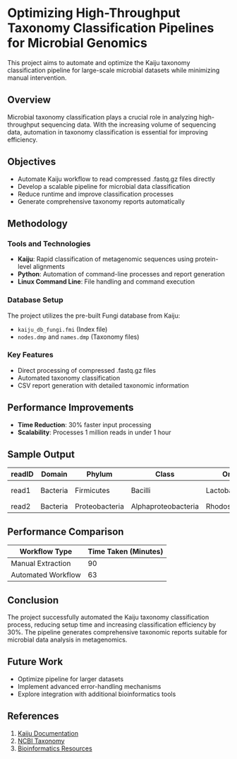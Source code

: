 # Optimizing High-Throughput Taxonomy Classification Pipelines for Microbial Genomics
This project aims to automate and optimize the Kaiju taxonomy classification pipeline for large-scale microbial datasets while minimizing manual intervention.

## Overview

Microbial taxonomy classification plays a crucial role in analyzing high-throughput sequencing data. With the increasing volume of sequencing data, automation in taxonomy classification is essential for improving efficiency.

## Objectives

- Automate Kaiju workflow to read compressed .fastq.gz files directly
- Develop a scalable pipeline for microbial data classification
- Reduce runtime and improve classification processes
- Generate comprehensive taxonomy reports automatically

## Methodology

### Tools and Technologies

- **Kaiju**: Rapid classification of metagenomic sequences using protein-level alignments
- **Python**: Automation of command-line processes and report generation
- **Linux Command Line**: File handling and command execution

### Database Setup

The project utilizes the pre-built Fungi database from Kaiju:
- `kaiju_db_fungi.fmi` (Index file)
- `nodes.dmp` and `names.dmp` (Taxonomy files)

### Key Features

- Direct processing of compressed .fastq.gz files
- Automated taxonomy classification
- CSV report generation with detailed taxonomic information

## Performance Improvements

- **Time Reduction**: 30% faster input processing
- **Scalability**: Processes 1 million reads in under 1 hour

## Sample Output

| readID | Domain | Phylum | Class | Order | Family | Genus | Species | Strain |
|--------|--------|--------|-------|-------|--------|-------|---------|--------|
| read1 | Bacteria | Firmicutes | Bacilli | Lactobacillales | Lactobacillaceae | Lactobacillus | L. rhamnosus | strainA |
| read2 | Bacteria | Proteobacteria | Alphaproteobacteria | Rhodospirillales | Rhodospirillaceae | Rhodospirillum | R. rubrum | strainB |

## Performance Comparison

| Workflow Type | Time Taken (Minutes) |
|--------------|----------------------|
| Manual Extraction | 90 |
| Automated Workflow | 63 |

## Conclusion

The project successfully automated the Kaiju taxonomy classification process, reducing setup time and increasing classification efficiency by 30%. The pipeline generates comprehensive taxonomic reports suitable for microbial data analysis in metagenomics.

## Future Work

- Optimize pipeline for larger datasets
- Implement advanced error-handling mechanisms
- Explore integration with additional bioinformatics tools

## References

1. [Kaiju Documentation](https://github.com/bioinformatics-centre/kaiju)
2. [NCBI Taxonomy](https://www.ncbi.nlm.nih.gov/taxonomy)
3. [Bioinformatics Resources](https://www.bioinformatics.babraham.ac.uk)
